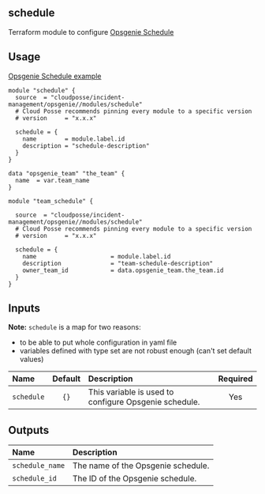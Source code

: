 ## schedule

Terraform module to configure [Opsgenie Schedule](https://registry.terraform.io/providers/opsgenie/opsgenie/latest/docs/resources/schedule)


## Usage

[Opsgenie Schedule example](../../examples/schedule)

```hcl
module "schedule" {
  source  = "cloudposse/incident-management/opsgenie//modules/schedule"
  # Cloud Posse recommends pinning every module to a specific version
  # version     = "x.x.x"

  schedule = {
    name        = module.label.id
    description = "schedule-description"
  }
}

data "opsgenie_team" "the_team" {
  name  = var.team_name
}

module "team_schedule" {

  source  = "cloudposse/incident-management/opsgenie//modules/schedule"
  # Cloud Posse recommends pinning every module to a specific version
  # version     = "x.x.x"

  schedule = {
    name                     = module.label.id
    description              = "team-schedule-description"
    owner_team_id            = data.opsgenie_team.the_team.id
  }
}
```

## Inputs

**Note:** `schedule` is a map for two reasons: 
- to be able to put whole configuration in yaml file
- variables defined with type set are not robust enough (can't set default values)

|  Name                          |  Default                          |  Description                                                                                                                    | Required |
|:-------------------------------|:---------------------------------:|:--------------------------------------------------------------------------------------------------------------------------------|:--------:|
| `schedule`                         | `{}`                              | This variable is used to configure Opsgenie schedule.                                                                               | Yes      |


## Outputs

| Name                        | Description                              |
|:----------------------------|:-----------------------------------------|
| `schedule_name`                 | The name of the Opsgenie schedule.           |
| `schedule_id`                   | The ID of the Opsgenie schedule.             |
